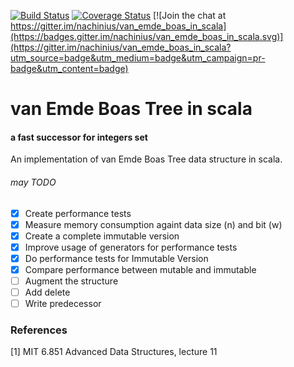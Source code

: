 [![Build Status](https://travis-ci.org/nachinius/van_emde_boas_in_scala.svg?branch=master)](https://travis-ci.org/nachinius/van_emde_boas_in_scala)
[![Coverage Status](https://coveralls.io/repos/github/nachinius/van_emde_boas_in_scala/badge.svg)](https://coveralls.io/github/nachinius/van_emde_boas_in_scala)
[![Join the chat at https://gitter.im/nachinius/van_emde_boas_in_scala](https://badges.gitter.im/nachinius/van_emde_boas_in_scala.svg)](https://gitter.im/nachinius/van_emde_boas_in_scala?utm_source=badge&utm_medium=badge&utm_campaign=pr-badge&utm_content=badge)

# van Emde Boas Tree in scala
#### a fast successor for integers set

An implementation of van Emde Boas Tree data structure in scala.

###### may TODO
- [x] Create performance tests
- [x] Measure memory consumption againt data size (n) and bit (w)
- [x] Create a complete immutable version
- [x] Improve usage of generators for performance tests 
- [x] Do performance tests for Immutable Version
- [x] Compare performance between mutable and immutable 
- [ ] Augment the structure
- [ ] Add delete
- [ ] Write predecessor  

### References
[1] MIT 6.851 Advanced Data Structures, lecture 11


